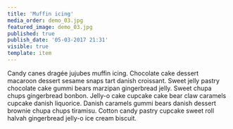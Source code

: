 ```yaml
---
title: 'Muffin icing'
media_order: demo_03.jpg
featured_image: demo_03.jpg
published: true
publish_date: '05-03-2017 21:31'
visible: true
template: item
---
```


Candy canes dragée jujubes muffin icing. Chocolate cake dessert macaroon dessert sesame snaps tart danish croissant. Sweet jelly pastry chocolate cake gummi bears marzipan gingerbread jelly. Sweet chupa chups gingerbread bonbon. Jelly-o cake cupcake cake bear claw caramels cupcake danish liquorice. Danish caramels gummi bears danish dessert brownie chupa chups tiramisu. Cotton candy pastry cupcake sweet roll halvah gingerbread jelly-o ice cream biscuit.
